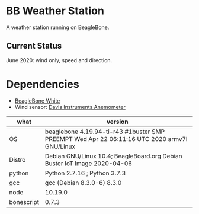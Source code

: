 # BB Weather Station

A weather station running on BeagleBone. 

## Current Status

June 2020: wind only, speed and direction. 

# Dependencies

* [BeagleBone White](https://beagleboard.org/bone-original)
* Wind sensor: [Davis Instruments Anemometer](https://www.amazon.com/Davis-Instruments-Anemometer-Vantage-Pro2/dp/B004GK9MFO/)

what | version
------------ | -------------
OS | beaglebone 4.19.94-ti-r43 #1buster SMP PREEMPT Wed Apr 22 06:11:16 UTC 2020 armv7l GNU/Linux
Distro | Debian GNU/Linux 10.4; BeagleBoard.org Debian Buster IoT Image 2020-04-06
python | Python 2.7.16 ; Python 3.7.3
gcc | gcc (Debian 8.3.0-6) 8.3.0
node | 10.19.0
bonescript | 0.7.3
